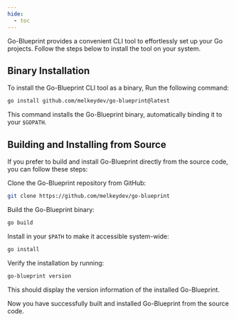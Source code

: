 ```yaml
---
hide:
  - toc
---
```

Go-Blueprint provides a convenient CLI tool to effortlessly set up your Go projects. Follow the steps below to install the tool on your system.

## Binary Installation

To install the Go-Blueprint CLI tool as a binary, Run the following command:

```sh
go install github.com/melkeydev/go-blueprint@latest
```

This command installs the Go-Blueprint binary, automatically binding it to your `$GOPATH`.


## Building and Installing from Source

If you prefer to build and install Go-Blueprint directly from the source code, you can follow these steps:

Clone the Go-Blueprint repository from GitHub:

```sh
git clone https://github.com/melkeydev/go-blueprint
```
   
Build the Go-Blueprint binary:

```sh
go build
```
Install in your `$PATH` to make it accessible system-wide:

```sh
go install
```

Verify the installation by running:

```sh
go-blueprint version
```

This should display the version information of the installed Go-Blueprint.

Now you have successfully built and installed Go-Blueprint from the source code.
